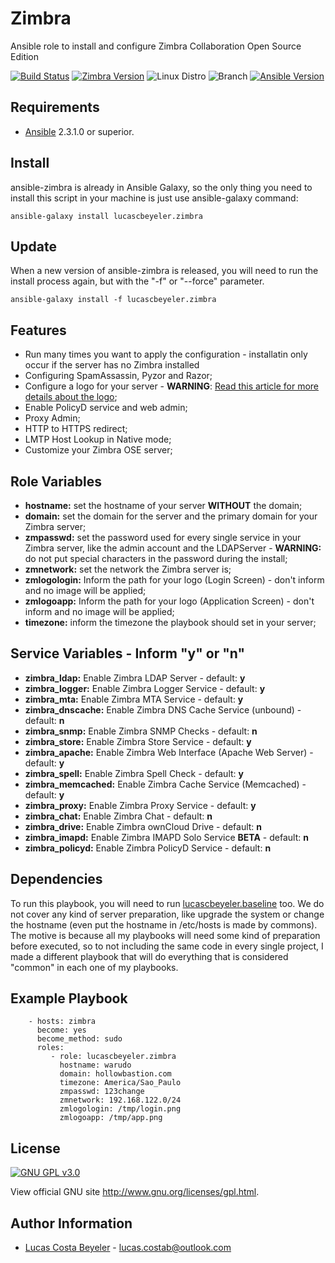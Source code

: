 Zimbra
=========

Ansible role to install and configure Zimbra Collaboration Open Source Edition

[![Build Status](https://travis-ci.org/lucascbeyeler/zimbra.svg?branch=master)](https://travis-ci.org/lucascbeyeler/zimbra)
[![Zimbra Version](https://img.shields.io/badge/Zimbra-8.8.5-blue.svg)](https://www.zimbra.com/downloads/zimbra-collaboration-open-source/)
![Linux Distro](https://img.shields.io/badge/platform-CentOS%20%7C%20Red%20Hat%20%7C%20Ubuntu-blue.svg)
![Branch](https://img.shields.io/badge/Branch-Master-green.svg)
[![Ansible Version](https://img.shields.io/badge/Ansible-2.3.1.0-green.svg)](https://www.ansible.com/)

Requirements
------------

* [Ansible](https://github.com/ansible/ansible) 2.3.1.0 or superior.

Install
--------------
ansible-zimbra is already in Ansible Galaxy, so the only thing you need to install this script in your machine is just use ansible-galaxy command:

```
ansible-galaxy install lucascbeyeler.zimbra
```

Update
--------------
When a new version of ansible-zimbra is released, you will need to run the install process again, but with the "-f" or "--force" parameter.

```
ansible-galaxy install -f lucascbeyeler.zimbra
```

Features
--------------

* Run many times you want to apply the configuration - installatin only occur if the server has no Zimbra installed
* Configuring SpamAssassin, Pyzor and Razor;
* Configure a logo for your server - **WARNING**: [Read this article for more details about the logo](https://blog.zimbra.com/2015/09/change-login-app-logo-open-source-network-edition/);
* Enable PolicyD service and web admin;
* Proxy Admin;
* HTTP to HTTPS redirect;
* LMTP Host Lookup in Native mode;
* Customize your Zimbra OSE server;


Role Variables
--------------

* **hostname:** set the hostname of your server **WITHOUT** the domain;
* **domain:** set the domain for the server and the primary domain for your Zimbra server;
* **zmpasswd:** set the password used for every single service in your Zimbra server, like the admin account and the LDAPServer - **WARNING:** do not put special characters in the password during the install;
* **zmnetwork:** set the network the Zimbra server is;
* **zmlogologin:** Inform the path for your logo (Login Screen) - don't inform and no image will be applied;
* **zmlogoapp:** Inform the path for your logo (Application Screen) - don't inform and no image will be applied;
* **timezone:** inform the timezone the playbook should set in your server;

Service Variables - Inform "y" or "n"
--------------

* **zimbra_ldap:** Enable Zimbra LDAP Server - default: **y**
* **zimbra_logger:** Enable Zimbra Logger Service - default: **y**
* **zimbra_mta:**  Enable Zimbra MTA Service - default: **y**
* **zimbra_dnscache:** Enable Zimbra DNS Cache Service (unbound) - default: **n**
* **zimbra_snmp:**  Enable Zimbra SNMP Checks - default: **n**
* **zimbra_store:**  Enable Zimbra Store Service - default: **y**
* **zimbra_apache:**  Enable Zimbra Web Interface (Apache Web Server) - default: **y**
* **zimbra_spell:**  Enable Zimbra Spell Check - default: **y**
* **zimbra_memcached:**  Enable Zimbra Cache Service (Memcached) - default: **y**
* **zimbra_proxy:**  Enable Zimbra Proxy Service - default: **y**
* **zimbra_chat:**  Enable Zimbra Chat - default: **n**
* **zimbra_drive:**  Enable Zimbra ownCloud Drive - default: **n**
* **zimbra_imapd:** Enable Zimbra IMAPD Solo Service **BETA**  - default: **n**
* **zimbra_policyd:**  Enable Zimbra PolicyD Service - default: **n**

Dependencies
------------

To run this playbook, you will need to run [lucascbeyeler.baseline](https://github.com/lucascbeyeler/baseline) too. We do not cover any kind of server preparation, like upgrade the system or change the hostname (even put the hostname in /etc/hosts is made by commons). The motive is because all my playbooks will need some kind of preparation before executed, so to not including the same code in every single project, I made a different playbook that will do everything that is considered "common" in each one of my playbooks.

Example Playbook
----------------
```
    - hosts: zimbra
      become: yes
      become_method: sudo
      roles:
         - role: lucascbeyeler.zimbra
           hostname: warudo
           domain: hollowbastion.com
           timezone: America/Sao_Paulo
           zmpasswd: 123change
           zmnetwork: 192.168.122.0/24
           zmlogologin: /tmp/login.png
           zmlogoapp: /tmp/app.png
```

License
-------

[![GNU GPL v3.0](http://www.gnu.org/graphics/gplv3-127x51.png)](http://www.gnu.org/licenses/gpl.html)

View official GNU site <http://www.gnu.org/licenses/gpl.html>.

Author Information
------------------

* [Lucas Costa Beyeler](https://github.com/lucascbeyeler) - lucas.costab@outlook.com
